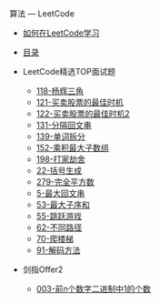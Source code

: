 <div class="sidebar-title">算法 — LeetCode</div>
<template id="root-breadcrumb">LeetCode</template>

- [如何在LeetCode学习](document/算法/LeetCode/如何在LeetCode学习.md)
- [目录](document/算法/LeetCode/目录.md)

- LeetCode精选TOP面试题

  - [118-杨辉三角](document/算法/LeetCode/LeetCode精选TOP面试题/118-杨辉三角.md)
  - [121-买卖股票的最佳时机](document/算法/LeetCode/LeetCode精选TOP面试题/121-买卖股票的最佳时机.md)
  - [122-买卖股票的最佳时机2](document/算法/LeetCode/LeetCode精选TOP面试题/122-买卖股票的最佳时机2.md)
  - [131-分隔回文串](document/算法/LeetCode/LeetCode精选TOP面试题/131-分隔回文串.md)
  - [139-单词拆分](document/算法/LeetCode/LeetCode精选TOP面试题/139-单词拆分.md)
  - [152-乘积最大子数组](document/算法/LeetCode/LeetCode精选TOP面试题/152-乘积最大子数组.md)
  - [198-打家劫舍](document/算法/LeetCode/LeetCode精选TOP面试题/198-打家劫舍.md)
  - [22-括号生成](document/算法/LeetCode/LeetCode精选TOP面试题/22-括号生成.md)
  - [279-完全平方数](document/算法/LeetCode/LeetCode精选TOP面试题/279-完全平方数.md)
  - [5-最大回文串](document/算法/LeetCode/LeetCode精选TOP面试题/5-最大回文串.md)
  - [53-最大子序和](document/算法/LeetCode/LeetCode精选TOP面试题/53-最大子序和.md)
  - [55-跳跃游戏](document/算法/LeetCode/LeetCode精选TOP面试题/55-跳跃游戏.md)
  - [62-不同路径](document/算法/LeetCode/LeetCode精选TOP面试题/62-不同路径.md)
  - [70-爬楼梯](document/算法/LeetCode/LeetCode精选TOP面试题/70-爬楼梯.md)
  - [91-解码方法](document/算法/LeetCode/LeetCode精选TOP面试题/91-解码方法.md)

- 剑指Offer2

  - [003-前n个数字二进制中1的个数](document/算法/LeetCode/剑指Offer2/003-前n个数字二进制中1的个数.md)

